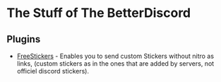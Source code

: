 # The Stuff of The BetterDiscord

## Plugins
 - [FreeStickers](https://github.com/Skamt/BDAddons/tree/main/release/FreeStickers) - Enables you to send custom Stickers without nitro as links, (custom stickers as in the ones that are added by servers, not officiel discord stickers).
